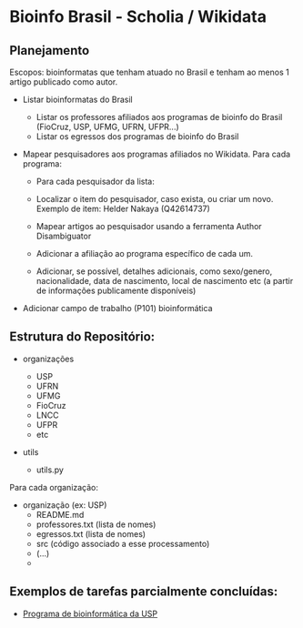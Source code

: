 # Bioinfo Brasil - Scholia / Wikidata

## Planejamento


Escopos: bioinformatas que tenham atuado no Brasil e tenham ao menos 1 artigo publicado como autor. 

- Listar bioinformatas do Brasil
  - Listar os professores afiliados aos programas de bioinfo do Brasil (FioCruz, USP, UFMG, UFRN, UFPR...)
  - Listar os egressos dos programas de bioinfo do Brasil

- Mapear pesquisadores aos programas afiliados no Wikidata. Para cada programa:
  - Para cada pesquisador da lista:

  - Localizar o item do pesquisador, caso exista, ou criar um novo. Exemplo de item: Helder Nakaya (Q42614737)
  - Mapear artigos ao pesquisador usando a ferramenta Author Disambiguator
  - Adicionar a afiliação ao programa específico de cada um.
  - Adicionar, se possível, detalhes adicionais, como sexo/genero, nacionalidade, data de nascimento, local de nascimento etc (a partir de informações publicamente disponíveis)
- Adicionar campo de trabalho (P101) bioinformática


## Estrutura do Repositório:

- organizações 
  - USP
  - UFRN
  - UFMG
  - FioCruz
  - LNCC
  - UFPR
  - etc

- utils
  - utils.py
  
Para cada organização:

- organização (ex: USP)
  - README.md
  - professores.txt (lista de nomes) 
  - egressos.txt (lista de nomes)
  - src (código associado a esse processamento)
  - (...)
  - 
## Exemplos de tarefas parcialmente concluídas:

- [Programa de bioinformática da USP](https://scholia.toolforge.org/organization/Q102292035)
 
